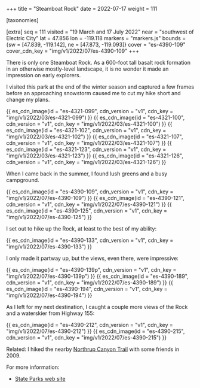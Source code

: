 +++
title = "Steamboat Rock"
date = 2022-07-17
weight = 111

[taxonomies]

[extra]
seq = 111
visited = "19 March and 17 July 2022"
near = "southwest of Electric City"
lat = 47.856
lon = -119.118
markers = "markers.js"
bounds = {sw = [47.839, -119.142], ne = [47.873, -119.093]}
cover = "es-4390-109"
cover_cdn_key = "img/v1/2022/07/es-4390-109"
+++

There is only one Steamboat Rock. As a 600-foot tall basalt rock formation in an otherwise mostly-level landscape, it is no wonder it made an impression on early explorers.

<!-- more -->

I visited this park at the end of the winter season and captured a few frames before an approaching snowstorm caused me to cut my hike short and change my plans.

{{ es_cdn_image(id = "es-4321-099", cdn_version = "v1", cdn_key = "img/v1/2022/03/es-4321-099") }}
{{ es_cdn_image(id = "es-4321-100", cdn_version = "v1", cdn_key = "img/v1/2022/03/es-4321-100") }}
{{ es_cdn_image(id = "es-4321-102", cdn_version = "v1", cdn_key = "img/v1/2022/03/es-4321-102") }}
{{ es_cdn_image(id = "es-4321-107", cdn_version = "v1", cdn_key = "img/v1/2022/03/es-4321-107") }}
{{ es_cdn_image(id = "es-4321-123", cdn_version = "v1", cdn_key = "img/v1/2022/03/es-4321-123") }}
{{ es_cdn_image(id = "es-4321-126", cdn_version = "v1", cdn_key = "img/v1/2022/03/es-4321-126") }}

When I came back in the summer, I found lush greens and a busy campground.

{{ es_cdn_image(id = "es-4390-109", cdn_version = "v1", cdn_key = "img/v1/2022/07/es-4390-109") }}
{{ es_cdn_image(id = "es-4390-121", cdn_version = "v1", cdn_key = "img/v1/2022/07/es-4390-121") }}
{{ es_cdn_image(id = "es-4390-125", cdn_version = "v1", cdn_key = "img/v1/2022/07/es-4390-125") }}

I set out to hike up the Rock, at least to the best of my ability:

{{ es_cdn_image(id = "es-4390-133", cdn_version = "v1", cdn_key = "img/v1/2022/07/es-4390-133") }}

I only made it partway up, but the views, even there, were impressive:

{{ es_cdn_image(id = "es-4390-139p", cdn_version = "v1", cdn_key = "img/v1/2022/07/es-4390-139p") }}
{{ es_cdn_image(id = "es-4390-189", cdn_version = "v1", cdn_key = "img/v1/2022/07/es-4390-189") }}
{{ es_cdn_image(id = "es-4390-194", cdn_version = "v1", cdn_key = "img/v1/2022/07/es-4390-194") }}

As I left for my next destination, I caught a couple more views of the Rock and a waterskier from Highway 155:

{{ es_cdn_image(id = "es-4390-212", cdn_version = "v1", cdn_key = "img/v1/2022/07/es-4390-212") }}
{{ es_cdn_image(id = "es-4390-215", cdn_version = "v1", cdn_key = "img/v1/2022/07/es-4390-215") }}

Related: I hiked the nearby [Northrup Canyon Trail](https://ericscouten.travel/2009/09-28-northrup-canyon-trail/) with some friends in 2009.

For more information:

* [State Parks web site](https://www.parks.wa.gov/590/Steamboat-Rock)
